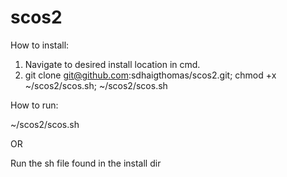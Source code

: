 # scos2                  
How to install:
1) Navigate to desired install location in cmd.
2) git clone git@github.com:sdhaigthomas/scos2.git; chmod +x ~/scos2/scos.sh; ~/scos2/scos.sh

How to run:

~/scos2/scos.sh

OR

Run the sh file found in the install dir
